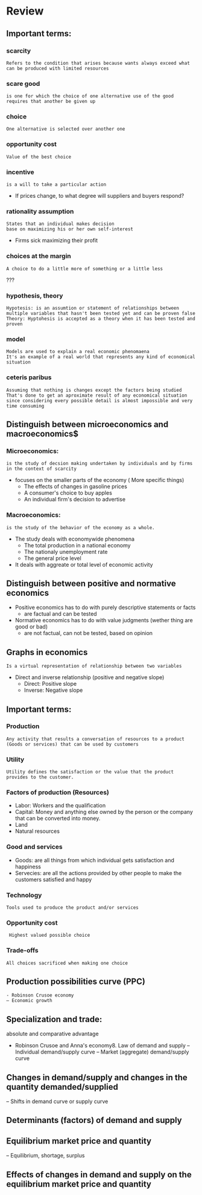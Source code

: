 # Review
## Important terms: 
### scarcity
    Refers to the condition that arises because wants always exceed what can be produced with limited resources 
### scare good
    is one for which the choice of one alternative use of the good requires that another be given up
### choice
    One alternative is selected over another one
### opportunity cost
    Value of the best choice 

### incentive
    is a will to take a particular action
* If prices change, to what degree will suppliers and buyers
respond? 
### rationality assumption

    States that an individual makes decision 
    base on maximizing his or her own self-interest
* Firms sick maximizing their profit
### choices at the margin
    A choice to do a little more of something or a little less
???
### hypothesis, theory
    Hypotesis: is an assumtion or statement of relationships between multiple variables that hasn't been tested yet and can be proven false
    Theory: Hyptohesis is accepted as a theory when it has been tested and proven
### model 
    Models are used to explain a real economic phenomaena
    It's an example of a real world that represents any kind of economical situation
### ceteris paribus
    Assuming that nothing is changes except the factors being studied
    That's done to get an aproximate result of any economical situation since considering every possible detail is almost impossible and very time consuming

## Distinguish between microeconomics and macroeconomics$
### Microeconomics: 
    is the study of decsion making undertaken by individuals and by firms in the context of scarcity
* focuses on the smaller parts of the economy ( More specific things)
    * The effects of changes in gasoline prices 
    * A consumer's choice to buy apples
    * An individual firm's decision to advertise
### Macroeconomics:
    is the study of the behavior of the economy as a whole.
* The study deals with economywide phenomena
    * The total production in a national economy
    * The nationaly unemployment rate
    * The general price level 
* It deals with aggreate or total level of economic activity

## Distinguish between positive and normative economics

* Positive economics has to do with purely descriptive statements or facts
    * are factual and can be tested
* Normative economics has to do with value judgments (wether thing are good or bad)
    * are not factual, can not be tested, based on opinion 
## Graphs in economics 
    Is a virtual representation of relationship between two variables
* Direct and inverse relationship (positive and negative slope)
    * Direct: Positive slope
    * Inverse: Negative slope
## Important terms: 
### Production 
    Any activity that results a conversation of resources to a product (Goods or services) that can be used by customers 
### Utility 
    Utility defines the satisfaction or the value that the product provides to the customer.
### Factors of production (Resources)
* Labor: Workers and the qualification
* Capital: Money and anything else owned by the person or the company that can be converted into money.
* Land 
* Natural resources 
### Good and services
* Goods: are all things from which individual gets satisfaction and happiness
* Servecies: are all the actions provided by other people to make the customers satisfied and happy 
### Technology
    Tools used to produce the product and/or services
### Opportunity cost
     Highest valued possible choice 
### Trade-offs
    All choices sacrificed when making one choice
## Production possibilities curve (PPC) 
    - Robinson Crusoe economy 
    – Economic growth
## Specialization and trade: 
absolute and comparative advantage 
- Robinson Crusoe and Anna's economy8. 
Law of demand and supply 
– Individual demand/supply curve 
– Market (aggregate) demand/supply curve
## Changes in demand/supply and changes in the quantity demanded/supplied
– Shifts in demand curve or supply curve
## Determinants (factors) of demand and supply
## Equilibrium market price and quantity 
– Equilibrium, shortage, surplus
## Effects of changes in demand and supply on the equilibrium market price and quantity